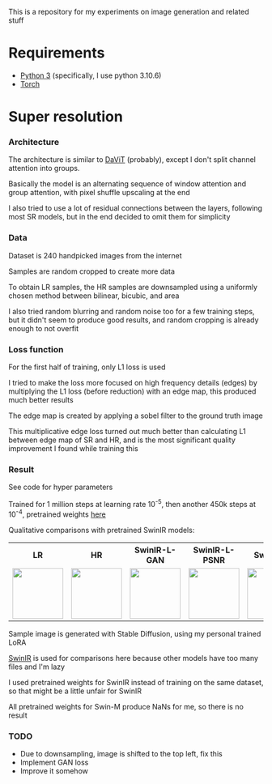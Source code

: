 This is a repository for my experiments on image generation and related stuff

<h1>Requirements</h1>

- <a href="https://www.python.org/downloads/release/python-3106/">Python 3</a> (specifically, I use python 3.10.6)
- <a href="https://pytorch.org/get-started/locally/">Torch</a>

<h1>Super resolution</h1>

  <h3>Architecture</h3>
  
  The architecture is similar to <a href="https://arxiv.org/pdf/2204.03645v1.pdf">DaViT</a> (probably), except I don't split channel attention into groups.

  Basically the model is an alternating sequence of window attention and group attention, with pixel shuffle upscaling at the end

  I also tried to use a lot of residual connections between the layers, following most SR models, but in the end decided to omit them for simplicity
  
  <h3>Data</h3>
  
  Dataset is 240 handpicked images from the internet
  
  Samples are random cropped to create more data

  To obtain LR samples, the HR samples are downsampled using a uniformly chosen method between bilinear, bicubic, and area
  
  I also tried random blurring and random noise too for a few training steps, but it didn't seem to produce good results, and random cropping is already enough to not overfit
  
  <h3>Loss function</h3>
  
  For the first half of training, only L1 loss is used
  
  I tried to make the loss more focused on high frequency details (edges) by multiplying the L1 loss (before reduction) with an edge map, this produced much better results

  The edge map is created by applying a sobel filter to the ground truth image

  This multiplicative edge loss turned out much better than calculating L1 between edge map of SR and HR, and is the most significant quality improvement I found while training this

  <h3>Result</h3>
  See code for hyper parameters
  
  Trained for 1 million steps at learning rate 10<sup>-5</sup>, then another 450k steps at 10<sup>-4</sup>, pretrained weights <a href="https://huggingface.co/Craap/models/blob/main/transformerSR_b8_d256_w8_h16.pt">here</a>

  Qualitative comparisons with pretrained SwinIR models:
  <table>
    <tr>
      <th>LR</th>
      <th>HR</th>
      <th>SwinIR-L-GAN</th>
      <th>SwinIR-L-PSNR</th>
      <th>SwinIR-S</th>
      <th>Mine</th>
    </tr>
    <tr>
      <td><img width=100 src="https://github.com/Craap/models/assets/110075485/e8ffb5b8-d49a-461a-bc7a-b98d006fd974"></td>
      <td><img width=100 src="https://github.com/Craap/models/assets/110075485/9c859f13-f959-47ca-9c05-ac138b43baa7"></td>
      <td><img width=100 src="https://github.com/Craap/models/assets/110075485/59bf3dc6-6b47-4c02-af19-38dfca66826b"></td>
      <td><img width=100 src="https://github.com/Craap/models/assets/110075485/0e4a932d-4223-4b0d-a5e6-487a3d6732ad"></td>
      <td><img width=100 src="https://github.com/Craap/models/assets/110075485/93c294dc-57ab-4e92-8a2e-fb2581b1d8c7"></td>
      <td><img width=100 src="https://github.com/Craap/models/assets/110075485/aab013ee-2c0c-4587-8530-c7ae8cf896e5"></td>
    </tr>
  </table>

  Sample image is generated with Stable Diffusion, using my personal trained LoRA

  <a href="https://github.com/JingyunLiang/SwinIR">SwinIR</a> is used for comparisons here because other models have too many files and I'm lazy

  I used pretrained weights for SwinIR instead of training on the same dataset, so that might be a little unfair for SwinIR

  All pretrained weights for Swin-M produce NaNs for me, so there is no result

  <h3>TODO</h3>

  - Due to downsampling, image is shifted to the top left, fix this
  - Implement GAN loss
  - Improve it somehow
